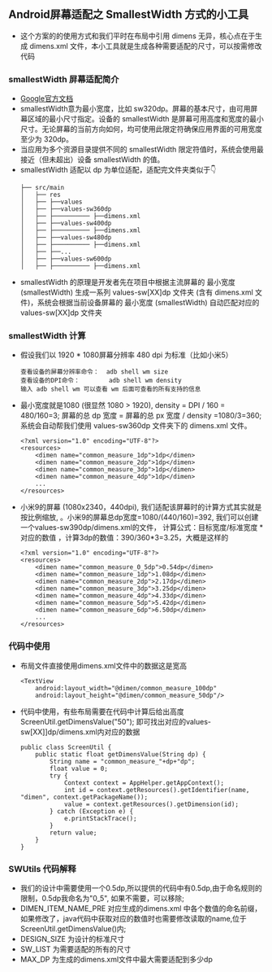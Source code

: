 ## Android屏幕适配之 SmallestWidth 方式的小工具

* 这个方案的的使用方式和我们平时在布局中引用 dimens 无异，核心点在于生成 dimens.xml 文件，本小工具就是生成各种需要适配的尺寸，可以按需修改代码

### smallestWidth 屏幕适配简介
* [Google官方文档](https://developer.android.com/guide/topics/resources/providing-resources?hl=zh-cn#java)
* smallestWidth意为最小宽度，比如 sw320dp。屏幕的基本尺寸，由可用屏幕区域的最小尺寸指定。设备的 smallestWidth 是屏幕可用高度和宽度的最小尺寸。无论屏幕的当前方向如何，均可使用此限定符确保应用界面的可用宽度至少为 320dp。
* 当应用为多个资源目录提供不同的 smallestWidth 限定符值时，系统会使用最接近（但未超出）设备 smallestWidth 的值。
* smallestWidth 适配以 dp 为单位适配，适配完文件夹类似于👇
    ```
    ├── src/main
    │   ├── res
    │   ├── ├──values
    │   ├── ├──values-sw360dp
    │   ├── ├────────── ├──dimens.xml
    │   ├── ├──values-sw400dp
    │   ├── ├────────── ├──dimens.xml
    │   ├── ├──values-sw480dp
    │   ├── ├────────── ├──dimens.xml
    │   ├── ├──...
    │   ├── ├──values-sw600dp
    │   ├── ├────────── ├──dimens.xml
    ```
* smallestWidth 的原理是开发者先在项目中根据主流屏幕的 最小宽度 (smallestWidth) 生成一系列 values-sw[XX]dp 文件夹 (含有 dimens.xml 文件)，系统会根据当前设备屏幕的 最小宽度 (smallestWidth) 自动匹配对应的 values-sw[XX]dp 文件夹

### smallestWidth 计算
* 假设我们以 1920 * 1080屏幕分辨率 480 dpi 为标准（比如小米5）
    ```
    查看设备的屏幕分辨率命令：  adb shell wm size
    查看设备的DPI命令：        adb shell wm density
    输入 adb shell wm 可以查看 wm 后面可查看的所有支持的信息
    ```
* 最小宽度就是1080 (很显然 1080 > 1920), density = DPI / 160 = 480/160=3; 屏幕的总 dp 宽度 = 屏幕的总 px 宽度 / density =1080/3=360; 
系统会自动帮我们使用 values-sw360dp 文件夹下的 dimens.xml 文件。
    ```
    <?xml version="1.0" encoding="UTF-8"?>
    <resources>
        <dimen name="common_measure_1dp">1dp</dimen>
        <dimen name="common_measure_2dp">1dp</dimen>
        <dimen name="common_measure_3dp">1dp</dimen>
        <dimen name="common_measure_4dp">1dp</dimen>
        ...
    </resources>
    ```
* 小米9的屏幕 (1080x2340，440dpi), 我们适配该屏幕时的计算方式其实就是按比例缩放,
。小米9的屏幕总dp宽度=1080/(440/160)=392, 我们可以创建一个values-sw390dp/dimens.xml的文件，
计算公式：目标宽度/标准宽度 * 对应的数值 ，计算3dp的数值：390/360*3=3.25，大概是这样的
    ```
    <?xml version="1.0" encoding="UTF-8"?>
    <resources>
        <dimen name="common_measure_0_5dp">0.54dp</dimen>
        <dimen name="common_measure_1dp">1.08dp</dimen>
        <dimen name="common_measure_2dp">2.17dp</dimen>
        <dimen name="common_measure_3dp">3.25dp</dimen>
        <dimen name="common_measure_4dp">4.33dp</dimen>
        <dimen name="common_measure_5dp">5.42dp</dimen>
        <dimen name="common_measure_6dp">6.50dp</dimen>
        ...
    </resources>
    ```

### 代码中使用
* 布局文件直接使用dimens.xml文件中的数据这是宽高
    ```
    <TextView
        android:layout_width="@dimen/common_measure_100dp"
        android:layout_height="@dimen/common_measure_50dp"/>
    ```
* 代码中使用，有些布局需要在代码中计算后给出高度
    ScreenUtil.getDimensValue("50"); 即可找出对应的values-sw[XX]]dp/dimens.xml内对应的数据
    ```
    public class ScreenUtil {
        public static float getDimensValue(String dp) {
            String name = "common_measure_"+dp+"dp";
            float value = 0;
            try {
                Context context = AppHelper.getAppContext();
                int id = context.getResources().getIdentifier(name, "dimen", context.getPackageName());
                value = context.getResources().getDimension(id);
            } catch (Exception e) {
                e.printStackTrace();
            }
            return value;
        }
    }
    ```

### SWUtils 代码解释
* 我们的设计中需要使用一个0.5dp,所以提供的代码中有0.5dp,由于命名规则的限制，0.5dp我命名为"0_5", 如果不需要，可以移除;
* DIMEN_ITEM_NAME_PRE 对应生成的dimens.xml 中各个数值的命名前缀，如果修改了，java代码中获取对应的数值时也需要修改读取的name,位于ScreenUtil.getDimensValue()内;
* DESIGN_SIZE 为设计的标准尺寸
* SW_LIST 为需要适配的所有的尺寸
* MAX_DP 为生成的dimens.xml文件中最大需要适配到多少dp
